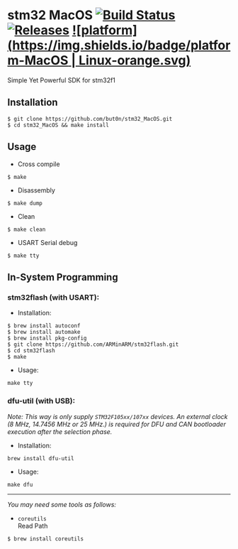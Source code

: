 # stm32 MacOS	[![Build Status](https://travis-ci.org/but0n/stm32_MacOS.svg?branch=master)](https://travis-ci.org/but0n/stm32_MacOS) [![Releases](https://img.shields.io/github/release/but0n/stm32_MacOS.svg)](https://github.com/but0n/stm32_MacOS/releases) [![platform](https://img.shields.io/badge/platform-MacOS | Linux-orange.svg)](#)


Simple Yet Powerful SDK for stm32f1

## Installation

```
$ git clone https://github.com/but0n/stm32_MacOS.git
$ cd stm32_MacOS && make install
```

## Usage

- Cross compile

```
$ make
```

- Disassembly

```
$ make dump
```

- Clean

```
$ make clean
```

- USART Serial debug

```
$ make tty
```


## In-System Programming

### stm32flash (with USART):

 - Installation:

```
$ brew install autoconf
$ brew install automake
$ brew install pkg-config
$ git clone https://github.com/ARMinARM/stm32flash.git
$ cd stm32flash
$ make
```
 - Usage:

```
make tty
```

### dfu-util (with USB):
*Note: This way is only supply `STM32F105xx/107xx` devices. An external clock (8 MHz, 14.7456 MHz or 25 MHz.) is required for DFU
and CAN bootloader execution after the selection phase.*

 - Installation:

```
brew install dfu-util
```

 - Usage:

```
make dfu
```


---
*You may need some tools as follows:*

* `coreutils` </br>
Read Path

```
$ brew install coreutils
```
